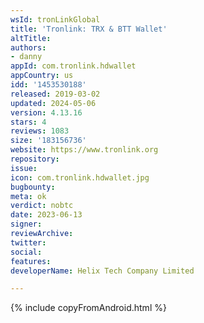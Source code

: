 ```yaml
---
wsId: tronLinkGlobal
title: 'Tronlink: TRX & BTT Wallet'
altTitle: 
authors:
- danny
appId: com.tronlink.hdwallet
appCountry: us
idd: '1453530188'
released: 2019-03-02
updated: 2024-05-06
version: 4.13.16
stars: 4
reviews: 1083
size: '183156736'
website: https://www.tronlink.org
repository: 
issue: 
icon: com.tronlink.hdwallet.jpg
bugbounty: 
meta: ok
verdict: nobtc
date: 2023-06-13
signer: 
reviewArchive: 
twitter: 
social: 
features: 
developerName: Helix Tech Company Limited

---
```


{% include copyFromAndroid.html %}